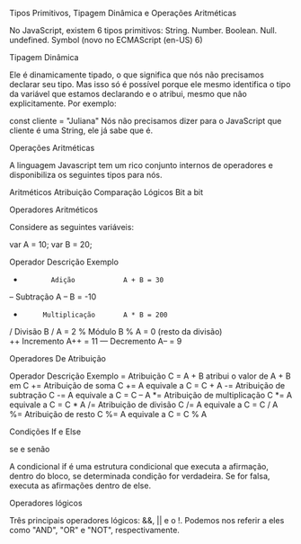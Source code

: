 
Tipos Primitivos, Tipagem Dinâmica e Operações Aritméticas

No JavaScript, existem 6 tipos primitivos:
String.
Number.
Boolean.
Null.
undefined.
Symbol (novo no ECMAScript (en-US) 6)

Tipagem Dinâmica

Ele é dinamicamente tipado, o que significa que nós não precisamos declarar seu tipo. Mas isso só é possível porque ele mesmo identifica o tipo da variável que estamos declarando e o atribui, mesmo que não explicitamente. Por exemplo:

const cliente = "Juliana"
Nós não precisamos dizer para o JavaScript que cliente é uma String, ele já sabe que é.

Operações Aritméticas

A linguagem Javascript tem um rico conjunto internos de operadores e disponibiliza os seguintes tipos para nós.

 

Aritméticos
Atribuição
Comparação
Lógicos
Bit a bit


Operadores Aritméticos


Considere as seguintes variáveis:

 

var A = 10;
var B = 20;


Operador	Descrição	       Exemplo

+	         Adição	           A + B = 30
–	        Subtração	       A – B = -10
*	       Multiplicação	   A * B = 200
/	         Divisão	       B / A = 2
%	          Módulo           B % A = 0
          (resto da divisão)	
++	       Incremento	       A++ = 11
—	        Decremento	       A– = 9

Operadores De Atribuição



Operador	Descrição	Exemplo
=	Atribuição	C = A + B atribui o valor de A + B em C
+=	Atribuição de soma	C += A equivale a C = C + A
-=	Atribuição de subtração	C -= A equivale a C = C – A
*=	Atribuição de multiplicação	C *= A equivale a C = C * A
/=	Atribuição de divisão	C /= A equivale a C = C / A
%=	Atribuição de resto	C %= A equivale a C = C % A








Condições If e Else

se e senão

A condicional if é uma estrutura condicional que executa a afirmação, dentro do bloco, se determinada condição for verdadeira. Se for falsa, executa as afirmações dentro de else.



Operadores lógicos

Três principais operadores lógicos: &&, || e o !. Podemos nos referir a eles como "AND", "OR" e "NOT", respectivamente.


